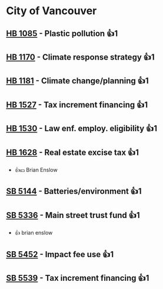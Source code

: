# City of Vancouver

## [HB 1085](/bill/2023-24/hb/1085/) - Plastic pollution 👍1  

## [HB 1170](/bill/2023-24/hb/1170/) - Climate response strategy 👍1  

## [HB 1181](/bill/2023-24/hb/1181/) - Climate change/planning 👍1  

## [HB 1527](/bill/2023-24/hb/1527/) - Tax increment financing 👍1  

## [HB 1530](/bill/2023-24/hb/1530/) - Law enf. employ. eligibility 👍1  

## [HB 1628](/bill/2023-24/hb/1628/) - Real estate excise tax 👍1  
* 👍💵 Brian Enslow

## [SB 5144](/bill/2023-24/sb/5144/) - Batteries/environment 👍1  

## [SB 5336](/bill/2023-24/sb/5336/) - Main street trust fund 👍1  
* 👍 brian enslow

## [SB 5452](/bill/2023-24/sb/5452/) - Impact fee use 👍1  

## [SB 5539](/bill/2023-24/sb/5539/) - Tax increment financing 👍1  